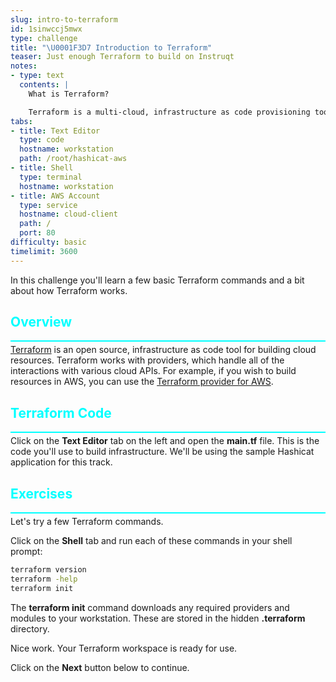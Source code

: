 ```yaml
---
slug: intro-to-terraform
id: 1sinwccj5mwx
type: challenge
title: "\U0001F3D7️ Introduction to Terraform"
teaser: Just enough Terraform to build on Instruqt
notes:
- type: text
  contents: |
    What is Terraform?

    Terraform is a multi-cloud, infrastructure as code provisioning tool. You can use Terraform to build nearly any type of cloud resource or configuration.
tabs:
- title: Text Editor
  type: code
  hostname: workstation
  path: /root/hashicat-aws
- title: Shell
  type: terminal
  hostname: workstation
- title: AWS Account
  type: service
  hostname: cloud-client
  path: /
  port: 80
difficulty: basic
timelimit: 3600
---
```

<style type="text/css" rel="stylesheet">
hr.cyan { background-color: cyan; color: cyan; height: 2px; margin-bottom: -10px; }
h2.cyan { color: cyan; }
</style>In this challenge you'll learn a few basic Terraform commands and a bit about how Terraform works.

<h2 class="cyan">Overview</h2>
<hr class="cyan">

[Terraform](https://terraform.io) is an open source, infrastructure as code tool for building cloud resources. Terraform works with providers, which handle all of the interactions with various cloud APIs. For example, if you wish to build resources in AWS, you can use the [Terraform provider for AWS](https://registry.terraform.io/providers/hashicorp/aws/latest/docs).

<h2 class="cyan">Terraform Code</h2>
<hr class="cyan">

Click on the **Text Editor** tab on the left and open the **main.tf** file. This is the code you'll use to build infrastructure. We'll be using the sample Hashicat application for this track.

<h2 class="cyan">Exercises</h2>
<hr class="cyan">

Let's try a few Terraform commands.

Click on the **Shell** tab and run each of these commands in your shell prompt:

```bash
terraform version
terraform -help
terraform init
```

The **terraform init** command downloads any required providers and modules to your workstation. These are stored in the hidden **.terraform** directory.

Nice work. Your Terraform workspace is ready for use.

Click on the **Next** button below to continue.